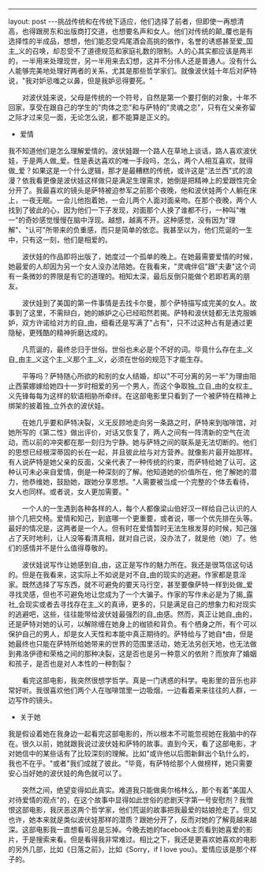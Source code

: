 ---
layout: post
---挑战传统和在传统下适应，他们选择了前者，但即使一再想清高，也得跟房东和出版商打交道，也想要名声和女人。他们对传统的颠_覆也是有选择性的半成品，想想，他们能忍受鸡尾酒会高挑的做作，名誉的诱惑甚至爱_国主_义的召唤，却忍受不了道德规范和家庭礼数的限制。人的心其实都应该是两半的，一半用来处理现世，另一半用来去幻想，这并不分伟人还是普通人。没有什么人能够完美地处理好两者的关系，尤其是那些哲学家们。就像波伏娃十年后对萨特说，"我对妒忌嗤之以鼻，但是我妒忌得要死。"
  
　　对波伏娃来说，父母是传统的一个符号，自然是第一个要打倒的对象，十年不回家，享受在跟自己的学生的"肉体之恋"和与萨特的"灵魂之恋"，只有在父亲弥留之际才过来见一面，无论怎么说，都不能算是正义的。

  * 爱情

我不知道他们是怎么理解爱情的。波伏娃跟一个路人在草地上谈话，路人喜欢波伏娃，于是两人做_爱。性是表达喜欢的唯一手段吗，怎么，两个人相互喜欢，就得做_爱？如果这是一个什么逻辑，那才是最糟糕的传统，或许这是"法兰西"式的浪漫？依我看更像是波伏娃这样做只是满足生理需求，她倒是把精神上的爱跟性完全分开了。我最喜欢的镜头是萨特被迫参军之前那个夜晚，他和波伏娃两个人躺在床上，一夜无眠。一会儿他抱着她，一会儿两个人面对面亲吻。在那个夜晚，两个人找到了彼此的心，因为他们一下子发现，对面那个人换了谁都不行，一种叫"唯一"的奇妙感觉慢慢在脑中浮现。越想，越离不开。这种感觉，没有因为"理解"、"认可"所带来的负重感，而只是简单的依恋。我甚至以为，他们荒诞的一生中，只有这一刻，他们是相爱的。
  
　　波伏娃的作品即将出版了，她度过一个孤单的晚上。在她最需要爱情的时候，她最爱的人却因为另一个女人没办法陪她。在我看来，"灵魂伴侣"跟"夫妻"这个词有一条微妙的界限是有它的道理的。相知太深，最后反倒只能做个若即若离的朋友。
  
　　波伏娃到了美国的第一件事情是去找卡尔曼，那个萨特描写成完美的女人。故事到了这里，不需辩白，她的嫉妒之心已经昭然若揭。萨特和波伏娃都无法克服嫉妒，双方许诺给对方的自_由，细看还是写满了"占有"，只不过这种占有是通过更隐秘，更残酷的精神折磨达成的。
  
　　凡荒诞的，最终总归于世俗。世俗也未必是个不好的词。毕竟什么存在主_义自_由主_义这个主_义那个主_义，必须在世俗的规范下才能生存。
  
　　平等吗？萨特随心所欲的和别的女人结婚，却以"不可分离的另一半"为理由阻止西蒙娜嫁给她四十一岁时相爱的另一个男人，而这个争取独_立自_由的女权主_义先锋每每为这样的软语相胁所牵绊。在这部电影里只看到了一个被萨特在精神上绑架的披着独_立外衣的波伏娃。
  
　　在她几乎要和萨特决裂，义无反顾地走向另一条路之时，萨特来到咖啡馆，对她所写的《第二性》做出评价，对话又恢复了，两人之间有一阵清新的空气在流动，而以前的冲突都在那一刻归为宁静。她与萨特之间的联系是无法切断的。他们的思想已经根深蒂固的长在一起，并且彼此给与对方营养。就像影片最开始那样。有人说萨特是她父亲的反面，父亲代表了一种传统的约束，而萨特给她了认可。这种认可未必来自爱情，倒是一种深刻的了解。他知道她的价值所在，他了解她的潜力，他恭维她，鼓励她，跟她分享思想。"人需要被当成一个完整的个体去看待，女人也同样。或者说，女人更加需要。"
  
　　一个人的一生遇到各种各样的人，每个人都像梁山伯好汉一样给自己认识的人排个几把交椅。爱情和知己，到底哪一个更重要，或者说，哪一个优先排在头等。最好的情况是，这两者是一个人。但有时在爱情暂时无法生根发芽的时候，知己强占了天时地利，让人没等看清真相，就对自己说，没办法了，就是他（她）了。他们的感情并不是什么值得尊敬的。
  
　　波伏娃说写作让她感到自_由，这正是写作的魅力所在。我还是很笃信这句话的。但是在我看来，这实际上不如说是对不自_由的现实的逃避。作家都是意淫家。既然选择了写东西，就不可避免的要天马行空，甚至要像萨特一样到处做_爱寻找灵感，但也不可避免地让您成为了一个大骗子。作家的写作未必是为了揭_露社_会现实或者去寻找存在主_义的真谛，更多的，只是满足自己的想象力和对现实的逃避吧，这些，往往能带给波伏娃最强烈的自_由感。然而，真正让她自_由的，还是萨特对她的认可，以解除缠在她身上的枷锁和背负。有个栖身之所，有个可以保护自己的男人，却是女人天性和本能中真正期待的。萨特给与了她自*由，但是她最终也只能在萨特所给她带来的世界的范围里活动，她无法另创天地，也无法做到弗洛伊德和荣格之间的那种决裂，这是否也是另一种意义的依附？而放弃了婚姻和孩子，是否也是对人本性的一种割裂？
  
　　看完这部电影，我突然很想学哲学。真是一门诱惑的科学。电影里的音乐也非常好听。我很喜欢他们两个人在咖啡馆里一边吸烟，一边看着来来往往的人群，一边写作的镜头。

  * 关于她

我是假设着她在我身边一起看完这部电影的，所以根本不可能忽视她在我脑中的存在。很久以前，她就跟我说过波伏娃和萨特的故事。直到今天，看了这部电影，才对她信中的某些话有了比较深刻的理解。比如"或许他以后图新鲜出个轨什么的，我也不在乎。"或者"我们成就了彼此。"毕竟，有萨特给那个人做榜样，她只需要安心当好她的波伏娃的角色就可以了。
  
　　突然之间，绝望变得如此真实。难道我只能做奥尔格林么，那个有着"美国人对待爱情的观点"的，在这个故事中显得如此世俗的悲剧天字第一号安慰剂？我憎恨这部电影，我厌恶这两个哲学家，他们荒诞的故事把我最爱的姑娘抢走了。但又也许，她本来就是类似波伏娃那样的潜质？跟她分开了，反而对她的了解竟越来越深。这部电影我一直想看可总是忘掉。今晚去她的facebook主页看到她喜爱的影片，于是搜索来看。但是看得我非常难过。相比之下，我还是更喜欢她喜欢的电影的另外几部，比如《日落之前》，比如《Sorry，if I love you》。爱情应该是那个样子的。